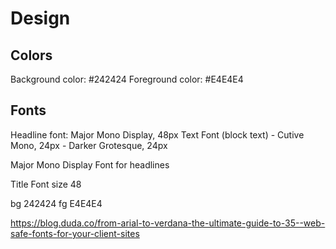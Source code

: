 # Design

## Colors
Background color: #242424
Foreground color: #E4E4E4

## Fonts
Headline font: Major Mono Display, 48px
Text Font (block text)
    - Cutive Mono, 24px
    - Darker Grotesque, 24px




Major Mono Display Font for headlines

Title Font size 48

bg 242424
fg E4E4E4

https://blog.duda.co/from-arial-to-verdana-the-ultimate-guide-to-35--web-safe-fonts-for-your-client-sites